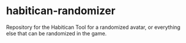 # habitican-randomizer
Repository for the Habitican Tool for a randomized avatar, or everything else that can be randomized in the game.
